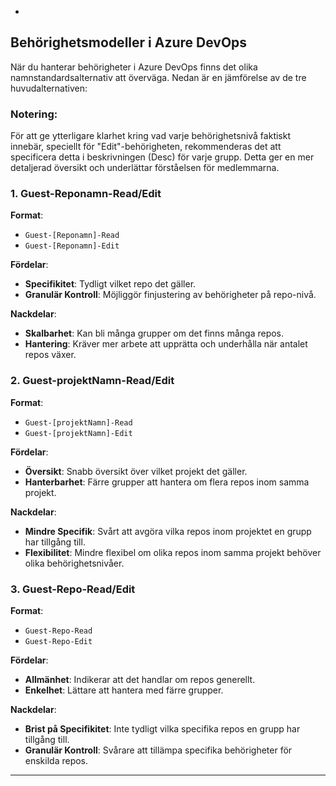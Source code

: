 -

## **Behörighetsmodeller i Azure DevOps**

När du hanterar behörigheter i Azure DevOps finns det olika namnstandardsalternativ att överväga. Nedan är en jämförelse av de tre huvudalternativen:

### **Notering**: 
För att ge ytterligare klarhet kring vad varje behörighetsnivå faktiskt innebär, speciellt för "Edit"-behörigheten, rekommenderas det att specificera detta i beskrivningen (Desc) för varje grupp. Detta ger en mer detaljerad översikt och underlättar förståelsen för medlemmarna.

### **1. Guest-Reponamn-Read/Edit**

**Format**:
- `Guest-[Reponamn]-Read`
- `Guest-[Reponamn]-Edit`

**Fördelar**:
- **Specifikitet**: Tydligt vilket repo det gäller.
- **Granulär Kontroll**: Möjliggör finjustering av behörigheter på repo-nivå.

**Nackdelar**:
- **Skalbarhet**: Kan bli många grupper om det finns många repos.
- **Hantering**: Kräver mer arbete att upprätta och underhålla när antalet repos växer.

### **2. Guest-projektNamn-Read/Edit**

**Format**:
- `Guest-[projektNamn]-Read`
- `Guest-[projektNamn]-Edit`

**Fördelar**:
- **Översikt**: Snabb översikt över vilket projekt det gäller.
- **Hanterbarhet**: Färre grupper att hantera om flera repos inom samma projekt.

**Nackdelar**:
- **Mindre Specifik**: Svårt att avgöra vilka repos inom projektet en grupp har tillgång till.
- **Flexibilitet**: Mindre flexibel om olika repos inom samma projekt behöver olika behörighetsnivåer.

### **3. Guest-Repo-Read/Edit**

**Format**:
- `Guest-Repo-Read`
- `Guest-Repo-Edit`

**Fördelar**:
- **Allmänhet**: Indikerar att det handlar om repos generellt.
- **Enkelhet**: Lättare att hantera med färre grupper.

**Nackdelar**:
- **Brist på Specifikitet**: Inte tydligt vilka specifika repos en grupp har tillgång till.
- **Granulär Kontroll**: Svårare att tillämpa specifika behörigheter för enskilda repos.

---

